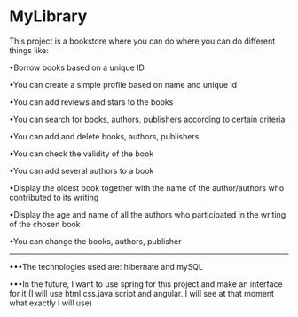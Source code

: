 # MyLibrary
This project is a bookstore where you can do where you can do different things like:

•Borrow books based on a unique ID

•You can create a simple profile based on name and unique id

•You can add reviews and stars to the books

•You can search for books, authors, publishers according to certain criteria

•You can add and delete books, authors, publishers

•You can check the validity of the book

•You can add several authors to a book

•Display the oldest book together with the name of the author/authors who contributed to its writing

•Display the age and name of all the authors who participated in the writing of the chosen book

•You can change the books, authors, publisher

_____________________________________________________________________________________________________________________________________________________________________
•••The technologies used are: hibernate and mySQL

•••In the future, I want to use spring for this project and make an interface for it (I will use html.css.java script and angular. I will see at that moment what exactly I will use)


